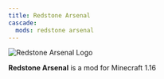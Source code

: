 ```yaml
---
title: Redstone Arsenal 
cascade:
  mods: redstone arsenal
---
```


![Redstone Arsenal Logo](/images/logos/1.16/redstone-arsenal.png)

**Redstone Arsenal** is a mod for Minecraft 1.16